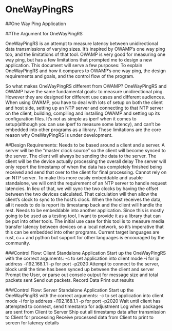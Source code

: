 # OneWayPingRS
##One Way Ping Application

##The Argument for OneWayPingRS

OneWayPingRS is an attempt to measure latency between unidirectional data transmissions of varying sizes. It’s inspired by OWAMP’s one way ping too, and the limitations of that tool.  OWAMP is very good for measuring one way ping, but has a few limitations that prompted me to design a new application. This document will serve a few purposes: To explain OneWayPingRS and how it compares to OWAMP’s one way ping, the design requirements and goals, and the control flow of the program. 

So what makes OneWayPingRS different from OWAMP? OneWayPingRS and OWAMP have the same fundamental goals: to measure unidirectional ping. However they are designed for different use cases and different audiences. When using OWAMP, you have to deal with lots of setup on both the client and host side, setting up an NTP server and connecting to that NTP server on the client, building, compiling and installing OWAMP and setting up its configuration files. It’s not as simple as iperf when it comes to setup(although you can use iperf to measure some latency), and can’t be embedded into other programs as a library. These limitations are the core reason why OneWayPingRS is under development. 

##Design Requirements: 
Needs to be based around a client and a server. 
A server will be the “master clock source” so the client will become synced to the server. 
The client will always be sending the data to the server. 
The client  will be the device actually processing the overall delay
The server will only report the timestamp of when the data has completely finished being received and send that over to the client for final processing. 
Cannot rely on an NTP server.
To make this more easily embeddable and usable standalone,  we will omit the requirement of an NTP server to handle request latencies. 
In lieu of that, we will sync the two clocks by having the offset between the two devices calculated. That calculation will then allow the client’s clock to sync to the host’s clock. When the host receives the data, all it needs to do is report its timestamp back and the client will handle the rest. 
Needs to be embeddable into another application. 
Since this is mostly going to be used as a testing tool, I want to provide it as a library that can be put into other tools.  The initial use case for this tool is to measure media transfer latency between devices on a local network, so it’s imperative that this can be embedded into other programs. 
Current target languages are rust, c++ and python but support for other languages is encouraged by the community. 

###Control Flow: Client Standalone Application
Start up the OneWayPingRS with the correct arguments: 
-c to set application into client mode
-i for ip address
-i192.168.1.1
-p for port
-p2020
Attempt to connect to the server, block until the time has been synced up between the client and server
Prompt the User, or parse out console output for message size and total packets sent
Send out packets. 
Record Data
Print out results

###Control Flow: Server Standalone Application
Start up the OneWayPingRS with the correct arguments: 
-c to set application into client mode
-i for ip address
-i192.168.1.1
-p for port
-p2020
Wait until client has attempted to connect, send timestamp for adjustment
Log when packages are sent from Client to Server
Ship out all timestamp data after transmission to Client for processing
Receive processed data from Client to print to screen for latency details
